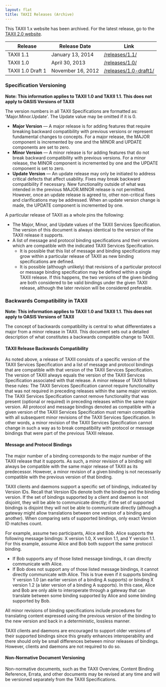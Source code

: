 ```yaml
---
layout: flat
title: TAXII Releases (Archive)
---
```



This TAXII 1.x website has been archived. For the latest release, go to the [TAXII 2.0 website](https://oasis-open.github.io/cti-documentation/).

|Release|Release Date|Link|
|-------|------------|---|
|TAXII 1.1|January 13, 2014|[/releases/1.1/](/releases/1.1/)|
|TAXII 1.0|April 30, 2013|[/releases/1.0/](/releases/1.0/)|
|TAXII 1.0 Draft 1|November 16, 2012|[/releases/1.0-draft1/](/releases/1.0-draft1/)|


### Specification Versioning
**Note: This information applies to TAXII 1.0 and TAXII 1.1. This does not apply to OASIS Versions of TAXII**

The version numbers in all TAXII Specifications are formatted as: 'Major.Minor.Update'. The Update value may be omitted if it is 0.

* **Major Version** — A major release is for adding features that require breaking backward compatibility with previous versions or represent fundamental changes to concepts. For a major release, the MAJOR component is incremented by one and the MINOR and UPDATE components are set to zero.
* **Minor Version** — A minor release is for adding features that do not break backward compatibility with previous versions. For a minor release, the MINOR component is incremented by one and the UPDATE component is set to zero.
* **Update Version** — An update release may only be initiated to address critical defects that affect usability. Fixes may break backward compatibility if necessary. New functionality outside of what was intended in the previous MAJOR.MINOR release is not permitted. However, once an update release is agreed to, other non-critical fixes and clarifications may be addressed. When an update version change is made, the UPDATE component is incremented by one.

A particular release of TAXII as a whole pins the following:

* The Major, Minor, and Update values of the TAXII Services Specification. The version of this document is always identical to the version of the TAXII release it supports.
* A list of message and protocol binding specifications and their versions which are compatible with the indicated TAXII Services Specification.
  * It is possible that this list of message and binding specifications may grow within a particular release of TAXII as new binding specifications are defined.
  * It is possible (although unlikely) that revisions of a particular protocol or message binding specification may be defined within a single TAXII release. If this happens, the two versions of the given binding are both considered to be valid bindings under the given TAXII release, although the later revision will be considered preferable.

 
### Backwards Compatibility in TAXII
**Note: This information applies to TAXII 1.0 and TAXII 1.1. This does not apply to OASIS Versions of TAXII**

The concept of backwards compatibility is central to what differentiates a major from a minor release in TAXII. This document sets out a detailed description of what constitutes a backwards compatible change to TAXII.

#### TAXII Release Backwards Compatibility
As noted above, a release of TAXII consists of a specific version of the TAXII Services Specification and a list of message and protocol bindings that are compatible with that version of the TAXII Services Specification. The version of TAXII always equals the version of the TAXII Services Specification associated with that release. A minor release of TAXII follows these rules:
The TAXII Services Specification cannot require functionality that was not required in preceding releases within the same major version.
The TAXII Services Specification cannot remove functionality that was present (optional or required) in preceding releases within the same major version.
All protocol and message bindings denoted as compatible with a given version of the TAXII Services Specification must remain compatible with all subsequent minor revisions of the TAXII Services Specification. In other words, a minor revision of the TAXII Services Specification cannot change in such a way as to break compatibility with protocol or message bindings that were part of the previous TAXII release.

#### Message and Protocol Bindings
The major number of a binding corresponds to the major number of the TAXII release that it supports. As such, a minor revision of a binding will always be compatible with the same major release of TAXII as its predecessor. However, a minor revision of a given binding is not necessarily compatible with the previous version of that binding.

TAXII clients and daemons support a specific set of bindings, indicated by Version IDs. Recall that Version IDs denote both the binding and the binding version. If the set of bindings supported by a client and daemon is not disjoint, they will be able to communicate directly; if the set of supported bindings is disjoint they will not be able to communicate directly (although a gateway might allow translations between one version of a binding and another). When comparing sets of supported bindings, only exact Version ID matches count.

For example, assume two participants, Alice and Bob. Alice supports the following message bindings: X version 1.0, X version 1.1, and Y version 1.1. For this example, assume Alice and Bob both support the same protocol binding.

* If Bob supports any of those listed message bindings, it can directly communicate with Alice.
* If Bob does not support any of those listed message bindings, it cannot directly communicate with Alice. This is true even if it supports binding Y version 1.0 (an earlier version of a binding A supports) or binding X version 1.2 (a later version of a binding A supports). In this case, Alice and Bob are only able to interoperate through a gateway that can translate between some binding supported by Alice and some binding supported by Bob.

All minor revisions of binding specifications include procedures for translating content expressed using the previous version of the binding to the new version and back in a deterministic, lossless manner.

TAXII clients and daemons are encouraged to support older versions of their supported bindings since this greatly enhances interoperability and there should only be small differences between minor releases of bindings. However, clients and daemons are not required to do so.

#### Non-Normative Document Versioning
Non-normative documents, such as the TAXII Overview, Content Binding Reference, Errata, and other documents may be revised at any time and will be versioned separately from the TAXII Specifications.
